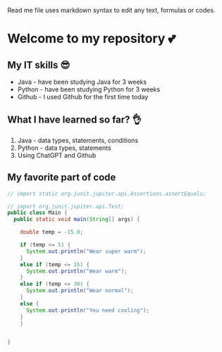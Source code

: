 Read me file uses markdown syntax to edit any text, formulas or codes.

# Welcome to my repository 💕

## My IT skills 😎
- Java - have been studying Java for 3 weeks
- Python - have been studying Python for 3 weeks
- Github - I used Github for the first time today

## What I have learned so far? 👌
1. Java - data types, statements, conditions
2. Python - data types, statements
3. Using ChatGPT and Github

## My favorite part of code
```java
// import static org.junit.jupiter.api.Assertions.assertEquals;

// import org.junit.jupiter.api.Test;
public class Main {
  public static void main(String[] args) {

    double temp = -15.0;

    if (temp <= 5) {
      System.out.println("Wear super warm");
    }
    else if (temp <= 15) {
      System.out.println("Wear warm");
    }
    else if (temp <= 30) {
      System.out.println("Wear normal");
    }
    else {
      System.out.println("You need cooling");
    }
    }


}
```

